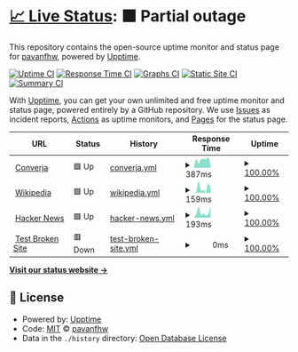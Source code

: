 # [📈 Live Status](https://pavanfhw.github.io/status-page): <!--live status--> **🟧 Partial outage**

This repository contains the open-source uptime monitor and status page for [pavanfhw](https://pavanfhw.github.io/status-page), powered by [Upptime](https://github.com/upptime/upptime).

[![Uptime CI](https://github.com/pavanfhw/status-page/workflows/Uptime%20CI/badge.svg)](https://github.com/pavanfhw/status-page/actions?query=workflow%3A%22Uptime+CI%22)
[![Response Time CI](https://github.com/pavanfhw/status-page/workflows/Response%20Time%20CI/badge.svg)](https://github.com/pavanfhw/status-page/actions?query=workflow%3A%22Response+Time+CI%22)
[![Graphs CI](https://github.com/pavanfhw/status-page/workflows/Graphs%20CI/badge.svg)](https://github.com/pavanfhw/status-page/actions?query=workflow%3A%22Graphs+CI%22)
[![Static Site CI](https://github.com/pavanfhw/status-page/workflows/Static%20Site%20CI/badge.svg)](https://github.com/pavanfhw/status-page/actions?query=workflow%3A%22Static+Site+CI%22)
[![Summary CI](https://github.com/pavanfhw/status-page/workflows/Summary%20CI/badge.svg)](https://github.com/pavanfhw/status-page/actions?query=workflow%3A%22Summary+CI%22)

With [Upptime](https://upptime.js.org), you can get your own unlimited and free uptime monitor and status page, powered entirely by a GitHub repository. We use [Issues](https://github.com/pavanfhw/status-page/issues) as incident reports, [Actions](https://github.com/pavanfhw/status-page/actions) as uptime monitors, and [Pages](https://pavanfhw.github.io/status-page) for the status page.

<!--start: status pages-->
<!-- This summary is generated by Upptime (https://github.com/upptime/upptime) -->
<!-- Do not edit this manually, your changes will be overwritten -->
<!-- prettier-ignore -->
| URL | Status | History | Response Time | Uptime |
| --- | ------ | ------- | ------------- | ------ |
| <img alt="" src="https://icons.duckduckgo.com/ip3/devops.converja.cloud.ico" height="13"> [Converja](https://devops.converja.cloud) | 🟩 Up | [converja.yml](https://github.com/pavanfhw/status-page/commits/HEAD/history/converja.yml) | <details><summary><img alt="Response time graph" src="./graphs/converja/response-time-week.png" height="20"> 387ms</summary><br><a href="https://pavanfhw.github.io/status-page/history/converja"><img alt="Response time 639" src="https://img.shields.io/endpoint?url=https%3A%2F%2Fraw.githubusercontent.com%2Fpavanfhw%2Fstatus-page%2FHEAD%2Fapi%2Fconverja%2Fresponse-time.json"></a><br><a href="https://pavanfhw.github.io/status-page/history/converja"><img alt="24-hour response time 143" src="https://img.shields.io/endpoint?url=https%3A%2F%2Fraw.githubusercontent.com%2Fpavanfhw%2Fstatus-page%2FHEAD%2Fapi%2Fconverja%2Fresponse-time-day.json"></a><br><a href="https://pavanfhw.github.io/status-page/history/converja"><img alt="7-day response time 387" src="https://img.shields.io/endpoint?url=https%3A%2F%2Fraw.githubusercontent.com%2Fpavanfhw%2Fstatus-page%2FHEAD%2Fapi%2Fconverja%2Fresponse-time-week.json"></a><br><a href="https://pavanfhw.github.io/status-page/history/converja"><img alt="30-day response time 636" src="https://img.shields.io/endpoint?url=https%3A%2F%2Fraw.githubusercontent.com%2Fpavanfhw%2Fstatus-page%2FHEAD%2Fapi%2Fconverja%2Fresponse-time-month.json"></a><br><a href="https://pavanfhw.github.io/status-page/history/converja"><img alt="1-year response time 684" src="https://img.shields.io/endpoint?url=https%3A%2F%2Fraw.githubusercontent.com%2Fpavanfhw%2Fstatus-page%2FHEAD%2Fapi%2Fconverja%2Fresponse-time-year.json"></a></details> | <details><summary><a href="https://pavanfhw.github.io/status-page/history/converja">100.00%</a></summary><a href="https://pavanfhw.github.io/status-page/history/converja"><img alt="All-time uptime 95.74%" src="https://img.shields.io/endpoint?url=https%3A%2F%2Fraw.githubusercontent.com%2Fpavanfhw%2Fstatus-page%2FHEAD%2Fapi%2Fconverja%2Fuptime.json"></a><br><a href="https://pavanfhw.github.io/status-page/history/converja"><img alt="24-hour uptime 100.00%" src="https://img.shields.io/endpoint?url=https%3A%2F%2Fraw.githubusercontent.com%2Fpavanfhw%2Fstatus-page%2FHEAD%2Fapi%2Fconverja%2Fuptime-day.json"></a><br><a href="https://pavanfhw.github.io/status-page/history/converja"><img alt="7-day uptime 100.00%" src="https://img.shields.io/endpoint?url=https%3A%2F%2Fraw.githubusercontent.com%2Fpavanfhw%2Fstatus-page%2FHEAD%2Fapi%2Fconverja%2Fuptime-week.json"></a><br><a href="https://pavanfhw.github.io/status-page/history/converja"><img alt="30-day uptime 99.91%" src="https://img.shields.io/endpoint?url=https%3A%2F%2Fraw.githubusercontent.com%2Fpavanfhw%2Fstatus-page%2FHEAD%2Fapi%2Fconverja%2Fuptime-month.json"></a><br><a href="https://pavanfhw.github.io/status-page/history/converja"><img alt="1-year uptime 95.03%" src="https://img.shields.io/endpoint?url=https%3A%2F%2Fraw.githubusercontent.com%2Fpavanfhw%2Fstatus-page%2FHEAD%2Fapi%2Fconverja%2Fuptime-year.json"></a></details>
| <img alt="" src="https://icons.duckduckgo.com/ip3/en.wikipedia.org.ico" height="13"> [Wikipedia](https://en.wikipedia.org) | 🟩 Up | [wikipedia.yml](https://github.com/pavanfhw/status-page/commits/HEAD/history/wikipedia.yml) | <details><summary><img alt="Response time graph" src="./graphs/wikipedia/response-time-week.png" height="20"> 159ms</summary><br><a href="https://pavanfhw.github.io/status-page/history/wikipedia"><img alt="Response time 215" src="https://img.shields.io/endpoint?url=https%3A%2F%2Fraw.githubusercontent.com%2Fpavanfhw%2Fstatus-page%2FHEAD%2Fapi%2Fwikipedia%2Fresponse-time.json"></a><br><a href="https://pavanfhw.github.io/status-page/history/wikipedia"><img alt="24-hour response time 182" src="https://img.shields.io/endpoint?url=https%3A%2F%2Fraw.githubusercontent.com%2Fpavanfhw%2Fstatus-page%2FHEAD%2Fapi%2Fwikipedia%2Fresponse-time-day.json"></a><br><a href="https://pavanfhw.github.io/status-page/history/wikipedia"><img alt="7-day response time 159" src="https://img.shields.io/endpoint?url=https%3A%2F%2Fraw.githubusercontent.com%2Fpavanfhw%2Fstatus-page%2FHEAD%2Fapi%2Fwikipedia%2Fresponse-time-week.json"></a><br><a href="https://pavanfhw.github.io/status-page/history/wikipedia"><img alt="30-day response time 180" src="https://img.shields.io/endpoint?url=https%3A%2F%2Fraw.githubusercontent.com%2Fpavanfhw%2Fstatus-page%2FHEAD%2Fapi%2Fwikipedia%2Fresponse-time-month.json"></a><br><a href="https://pavanfhw.github.io/status-page/history/wikipedia"><img alt="1-year response time 217" src="https://img.shields.io/endpoint?url=https%3A%2F%2Fraw.githubusercontent.com%2Fpavanfhw%2Fstatus-page%2FHEAD%2Fapi%2Fwikipedia%2Fresponse-time-year.json"></a></details> | <details><summary><a href="https://pavanfhw.github.io/status-page/history/wikipedia">100.00%</a></summary><a href="https://pavanfhw.github.io/status-page/history/wikipedia"><img alt="All-time uptime 100.00%" src="https://img.shields.io/endpoint?url=https%3A%2F%2Fraw.githubusercontent.com%2Fpavanfhw%2Fstatus-page%2FHEAD%2Fapi%2Fwikipedia%2Fuptime.json"></a><br><a href="https://pavanfhw.github.io/status-page/history/wikipedia"><img alt="24-hour uptime 100.00%" src="https://img.shields.io/endpoint?url=https%3A%2F%2Fraw.githubusercontent.com%2Fpavanfhw%2Fstatus-page%2FHEAD%2Fapi%2Fwikipedia%2Fuptime-day.json"></a><br><a href="https://pavanfhw.github.io/status-page/history/wikipedia"><img alt="7-day uptime 100.00%" src="https://img.shields.io/endpoint?url=https%3A%2F%2Fraw.githubusercontent.com%2Fpavanfhw%2Fstatus-page%2FHEAD%2Fapi%2Fwikipedia%2Fuptime-week.json"></a><br><a href="https://pavanfhw.github.io/status-page/history/wikipedia"><img alt="30-day uptime 100.00%" src="https://img.shields.io/endpoint?url=https%3A%2F%2Fraw.githubusercontent.com%2Fpavanfhw%2Fstatus-page%2FHEAD%2Fapi%2Fwikipedia%2Fuptime-month.json"></a><br><a href="https://pavanfhw.github.io/status-page/history/wikipedia"><img alt="1-year uptime 100.00%" src="https://img.shields.io/endpoint?url=https%3A%2F%2Fraw.githubusercontent.com%2Fpavanfhw%2Fstatus-page%2FHEAD%2Fapi%2Fwikipedia%2Fuptime-year.json"></a></details>
| <img alt="" src="https://icons.duckduckgo.com/ip3/news.ycombinator.com.ico" height="13"> [Hacker News](https://news.ycombinator.com) | 🟩 Up | [hacker-news.yml](https://github.com/pavanfhw/status-page/commits/HEAD/history/hacker-news.yml) | <details><summary><img alt="Response time graph" src="./graphs/hacker-news/response-time-week.png" height="20"> 193ms</summary><br><a href="https://pavanfhw.github.io/status-page/history/hacker-news"><img alt="Response time 365" src="https://img.shields.io/endpoint?url=https%3A%2F%2Fraw.githubusercontent.com%2Fpavanfhw%2Fstatus-page%2FHEAD%2Fapi%2Fhacker-news%2Fresponse-time.json"></a><br><a href="https://pavanfhw.github.io/status-page/history/hacker-news"><img alt="24-hour response time 393" src="https://img.shields.io/endpoint?url=https%3A%2F%2Fraw.githubusercontent.com%2Fpavanfhw%2Fstatus-page%2FHEAD%2Fapi%2Fhacker-news%2Fresponse-time-day.json"></a><br><a href="https://pavanfhw.github.io/status-page/history/hacker-news"><img alt="7-day response time 193" src="https://img.shields.io/endpoint?url=https%3A%2F%2Fraw.githubusercontent.com%2Fpavanfhw%2Fstatus-page%2FHEAD%2Fapi%2Fhacker-news%2Fresponse-time-week.json"></a><br><a href="https://pavanfhw.github.io/status-page/history/hacker-news"><img alt="30-day response time 262" src="https://img.shields.io/endpoint?url=https%3A%2F%2Fraw.githubusercontent.com%2Fpavanfhw%2Fstatus-page%2FHEAD%2Fapi%2Fhacker-news%2Fresponse-time-month.json"></a><br><a href="https://pavanfhw.github.io/status-page/history/hacker-news"><img alt="1-year response time 378" src="https://img.shields.io/endpoint?url=https%3A%2F%2Fraw.githubusercontent.com%2Fpavanfhw%2Fstatus-page%2FHEAD%2Fapi%2Fhacker-news%2Fresponse-time-year.json"></a></details> | <details><summary><a href="https://pavanfhw.github.io/status-page/history/hacker-news">100.00%</a></summary><a href="https://pavanfhw.github.io/status-page/history/hacker-news"><img alt="All-time uptime 99.97%" src="https://img.shields.io/endpoint?url=https%3A%2F%2Fraw.githubusercontent.com%2Fpavanfhw%2Fstatus-page%2FHEAD%2Fapi%2Fhacker-news%2Fuptime.json"></a><br><a href="https://pavanfhw.github.io/status-page/history/hacker-news"><img alt="24-hour uptime 100.00%" src="https://img.shields.io/endpoint?url=https%3A%2F%2Fraw.githubusercontent.com%2Fpavanfhw%2Fstatus-page%2FHEAD%2Fapi%2Fhacker-news%2Fuptime-day.json"></a><br><a href="https://pavanfhw.github.io/status-page/history/hacker-news"><img alt="7-day uptime 100.00%" src="https://img.shields.io/endpoint?url=https%3A%2F%2Fraw.githubusercontent.com%2Fpavanfhw%2Fstatus-page%2FHEAD%2Fapi%2Fhacker-news%2Fuptime-week.json"></a><br><a href="https://pavanfhw.github.io/status-page/history/hacker-news"><img alt="30-day uptime 99.96%" src="https://img.shields.io/endpoint?url=https%3A%2F%2Fraw.githubusercontent.com%2Fpavanfhw%2Fstatus-page%2FHEAD%2Fapi%2Fhacker-news%2Fuptime-month.json"></a><br><a href="https://pavanfhw.github.io/status-page/history/hacker-news"><img alt="1-year uptime 99.91%" src="https://img.shields.io/endpoint?url=https%3A%2F%2Fraw.githubusercontent.com%2Fpavanfhw%2Fstatus-page%2FHEAD%2Fapi%2Fhacker-news%2Fuptime-year.json"></a></details>
| <img alt="" src="https://icons.duckduckgo.com/ip3/thissitedoesnotexist.koj.co.ico" height="13"> [Test Broken Site](https://thissitedoesnotexist.koj.co) | 🟥 Down | [test-broken-site.yml](https://github.com/pavanfhw/status-page/commits/HEAD/history/test-broken-site.yml) | <details><summary><img alt="Response time graph" src="./graphs/test-broken-site/response-time-week.png" height="20"> 0ms</summary><br><a href="https://pavanfhw.github.io/status-page/history/test-broken-site"><img alt="Response time 0" src="https://img.shields.io/endpoint?url=https%3A%2F%2Fraw.githubusercontent.com%2Fpavanfhw%2Fstatus-page%2FHEAD%2Fapi%2Ftest-broken-site%2Fresponse-time.json"></a><br><a href="https://pavanfhw.github.io/status-page/history/test-broken-site"><img alt="24-hour response time 0" src="https://img.shields.io/endpoint?url=https%3A%2F%2Fraw.githubusercontent.com%2Fpavanfhw%2Fstatus-page%2FHEAD%2Fapi%2Ftest-broken-site%2Fresponse-time-day.json"></a><br><a href="https://pavanfhw.github.io/status-page/history/test-broken-site"><img alt="7-day response time 0" src="https://img.shields.io/endpoint?url=https%3A%2F%2Fraw.githubusercontent.com%2Fpavanfhw%2Fstatus-page%2FHEAD%2Fapi%2Ftest-broken-site%2Fresponse-time-week.json"></a><br><a href="https://pavanfhw.github.io/status-page/history/test-broken-site"><img alt="30-day response time 0" src="https://img.shields.io/endpoint?url=https%3A%2F%2Fraw.githubusercontent.com%2Fpavanfhw%2Fstatus-page%2FHEAD%2Fapi%2Ftest-broken-site%2Fresponse-time-month.json"></a><br><a href="https://pavanfhw.github.io/status-page/history/test-broken-site"><img alt="1-year response time 0" src="https://img.shields.io/endpoint?url=https%3A%2F%2Fraw.githubusercontent.com%2Fpavanfhw%2Fstatus-page%2FHEAD%2Fapi%2Ftest-broken-site%2Fresponse-time-year.json"></a></details> | <details><summary><a href="https://pavanfhw.github.io/status-page/history/test-broken-site">100.00%</a></summary><a href="https://pavanfhw.github.io/status-page/history/test-broken-site"><img alt="All-time uptime 100.00%" src="https://img.shields.io/endpoint?url=https%3A%2F%2Fraw.githubusercontent.com%2Fpavanfhw%2Fstatus-page%2FHEAD%2Fapi%2Ftest-broken-site%2Fuptime.json"></a><br><a href="https://pavanfhw.github.io/status-page/history/test-broken-site"><img alt="24-hour uptime 100.00%" src="https://img.shields.io/endpoint?url=https%3A%2F%2Fraw.githubusercontent.com%2Fpavanfhw%2Fstatus-page%2FHEAD%2Fapi%2Ftest-broken-site%2Fuptime-day.json"></a><br><a href="https://pavanfhw.github.io/status-page/history/test-broken-site"><img alt="7-day uptime 100.00%" src="https://img.shields.io/endpoint?url=https%3A%2F%2Fraw.githubusercontent.com%2Fpavanfhw%2Fstatus-page%2FHEAD%2Fapi%2Ftest-broken-site%2Fuptime-week.json"></a><br><a href="https://pavanfhw.github.io/status-page/history/test-broken-site"><img alt="30-day uptime 100.00%" src="https://img.shields.io/endpoint?url=https%3A%2F%2Fraw.githubusercontent.com%2Fpavanfhw%2Fstatus-page%2FHEAD%2Fapi%2Ftest-broken-site%2Fuptime-month.json"></a><br><a href="https://pavanfhw.github.io/status-page/history/test-broken-site"><img alt="1-year uptime 100.00%" src="https://img.shields.io/endpoint?url=https%3A%2F%2Fraw.githubusercontent.com%2Fpavanfhw%2Fstatus-page%2FHEAD%2Fapi%2Ftest-broken-site%2Fuptime-year.json"></a></details>

<!--end: status pages-->

[**Visit our status website →**](https://pavanfhw.github.io/status-page)

## 📄 License

- Powered by: [Upptime](https://github.com/upptime/upptime)
- Code: [MIT](./LICENSE) © [pavanfhw](https://pavanfhw.github.io/status-page)
- Data in the `./history` directory: [Open Database License](https://opendatacommons.org/licenses/odbl/1-0/)
